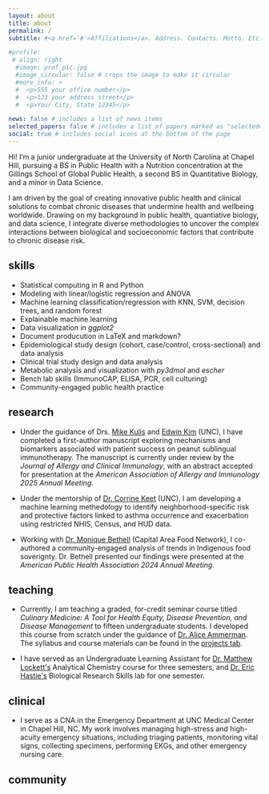 ```yaml
---
layout: about
title: about
permalink: /
subtitle: #<a href='#'>Affiliations</a>. Address. Contacts. Motto. Etc.

#profile:
 # align: right
  #image: prof_pic.jpg
  #image_circular: false # crops the image to make it circular
  #more_info: >
  #  <p>555 your office number</p>
  #  <p>123 your address street</p>
  #  <p>Your City, State 12345</p>

news: false # includes a list of news items
selected_papers: false # includes a list of papers marked as "selected={true}"
social: true # includes social icons at the bottom of the page
---
```


Hi! I’m a junior undergraduate at the University of North Carolina at Chapel Hill, pursuing a BS in Public Health with a Nutrition concentration at the Gillings School of Global Public Health, a second BS in Quantitative Biology, and a minor in Data Science. 

I am driven by the goal of creating innovative public health and clinical solutions to combat chronic diseases that undermine health and wellbeing worldwide. Drawing on my background in public health, quantiative biology, and data science, I integrate diverse methodologies to uncover the complex interactions between biological and socioeconomic factors that contribute to chronic disease risk. 

## skills

- Statistical computing in R and Python
- Modeling with linear/logistic regression and ANOVA
- Machine learning classification/regression with KNN, SVM, decision trees, and random forest
- Explainable machine learning
- Data visualization in *ggplot2*
- Document producution in LaTeX and markdown?
- Epidemiological study design (cohort, case/control, cross-sectional) and data analysis
- Clinical trial study design and data analysis
- Metabolic analysis and visualization with *py3dmol* and *escher*
- Bench lab skills (ImmunoCAP, ELISA, PCR, cell culturing)
- Community-engaged public health practice

## research

- Under the guidance of Drs. [Mike Kulis](https://www.med.unc.edu/pediatrics/foodallergy/lab/kulis-lab/) and [Edwin Kim](https://www.med.unc.edu/pediatrics/people/edwin-kim-md-ms/) (UNC), I have completed a first-author manuscript exploring mechanisms and biomarkers associated with patient success on peanut sublingual immunotherapy. The manuscript is currently under review by the *Journal of Allergy and Clinical Immunology*, with an abstract accepted for presentation at the *American Association of Allergy and Immunology 2025 Annual Meeting*.

- Under the mentorship of [Dr. Corrine Keet](https://www.med.unc.edu/pediatrics/people/corinne-keet-md-phd/) (UNC), I am developing a machine learning methedology to identify neighborhood-specific risk and protective factors linked to asthma occurrence and exacerbation using restricted NHIS, Census, and HUD data.

- Working with [Dr. Monique Bethell](https://www.capitalareafoodnetwork.org/leadership) (Capital Area Food Network), I co-authored a community-engaged analysis of trends in Indigenous food soverignty. Dr. Bethell presented our findings were presented at the *American Public Health Association 2024 Annual Meeting*. 

## teaching

- Currently, I am teaching a graded, for-credit seminar course titled *Culinary Medicine: A Tool for Health Equity, Disease Prevention, and Disease Management* to fifteen undergraduate students. I developed this course from scratch under the guidance of [Dr. Alice Ammerman](https://sph.unc.edu/adv_profile/alice-ammerman-drph/). The syllabus and course materials can be found in the [projects tab](http://neel-i-singh.github.io/projects/). 

- I have served as an Undergraduate Learning Assistant for [Dr. Matthew Lockett's](https://chem.unc.edu/faculty/Lockett-Matthew/) Analytical Chemistry course for three semesters, and [Dr. Eric Hastie's](https://bio.unc.edu/faculty-profile/hastie/) Biological Research Skills lab for one semester. 

## clinical

- I serve as a CNA in the Emergency Department at UNC Medical Center in Chapel Hill, NC. My work involves managing high-stress and high-acuity emergency situations, including triaging patients, monitoring vital signs, collecting specimens, performing EKGs, and other emergency nursing care.

## community
